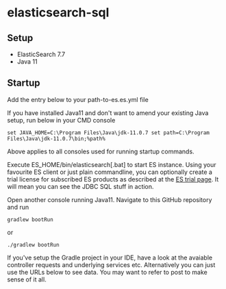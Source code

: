 # elasticsearch-sql

## Setup
- ElasticSearch 7.7
- Java 11

## Startup

Add the entry below to your path-to-es.es.yml file

If you have installed Java11 and don't want to amend your existing Java setup, run below in your CMD console

`
set JAVA_HOME=C:\Program Files\Java\jdk-11.0.7
set path=C:\Program Files\Java\jdk-11.0.7\bin;%path%
`

Above applies to all consoles used for running startup commands.

Execute ES_HOME/bin/elasticsearch[.bat] to start ES instance. Using your favourite ES client or just plain commandline, you can optionally create a trial license for subscribed ES products as described at the [ES trial page](https://www.elastic.co/guide/en/elasticsearch/reference/current/start-trial.html). It will mean you can see the JDBC SQL stuff in action. 

Open another console running Java11. Navigate to this GitHub repository and run 

`
gradlew bootRun
`

or

`
./gradlew bootRun
`

If you've setup the Gradle project in your IDE, have a look at the avaiable controller requests and underlying services etc. Alternatively you can just use the URLs below to see data. You may want to refer to post to make sense of it all.
